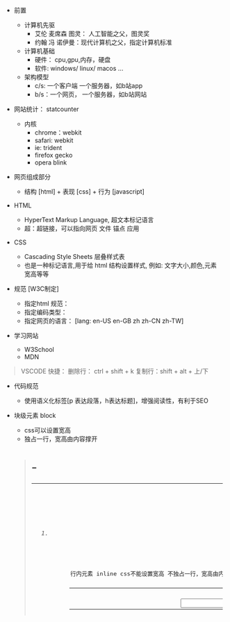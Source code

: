 - 前置
  - 计算机先驱
    - 艾伦 麦席森 图灵： 人工智能之父，图灵奖
    - 约翰 冯 诺伊曼：现代计算机之父，指定计算机标准
  - 计算机基础
    - 硬件： cpu,gpu,内存，硬盘
    - 软件: windows/ linux/ macos ...
  - 架构模型
    - c/s: 一个客户端 一个服务器，如b站app
    - b/s：一个网页， 一个服务器，如b站网站
    
- 网站统计： statcounter
  - 内核
    - chrome：webkit
    - safari: webkit
    - ie:     trident
    - firefox gecko
    - opera   blink

- 网页组成部分
  - 结构 [html] + 表现 [css] + 行为 [javascript]

- HTML
  - HyperText Markup Language, 超文本标记语言 
  - 超：超链接，可以指向网页 文件 锚点 应用

- CSS
  - Cascading Style Sheets 层叠样式表
  - 也是一种标记语言,用于给 html 结构设置样式, 例如: 文字大小,颜色,元素宽高等等

- 规范 [W3C制定]
  - 指定html 规范：<!DOCTYPE html>
  - 指定编码类型： <meta charset="UTF-8">
  - 指定网页的语言： <html lang="en"> [lang: en-US en-GB zh zh-CN zh-TW]


- 学习网站
  - W3School
  - MDN

> VSCODE 快捷：
> 删除行： ctrl + shift + k
> 复制行：shift + alt + 上/下

- 代码规范
  - 使用语义化标签[p 表达段落，h表达标题]，增强阅读性，有利于SEO


- 块级元素 block
  - css可以设置宽高
  - 独占一行，宽高由内容撑开
  > <html> <body> <h1>-<h6> <hr> <p> <pre> <div> <ul> <ol> <li> <dl> <dt> <dd> <table> <tbody> <thead> <tfoot> <tr> <caption> <form> <option>

- 行内元素 inline
  - css不能设置宽高
  - 不独占一行，宽高由内容撑开
  > <br> <em> <strong> <sup> <sub> <del> <ins> <a> <label>

- 行内块元素 inline-block
  - css可以设置宽高
  - 不独占一行，宽高由内容撑开
  > <img> <td> <th> <input> <textarea> <select> <button> <iframe>


共200节
2023-6-25 25节
2023-6-26 34节
2023-6-27 41节
2023-6-28 58节
2023-07-04 71节
2023-07-06 85节
2023-07-13 93节
2023-07-19 103节
2023-07-24 108节
2023-07-26 117节

left -- 22h